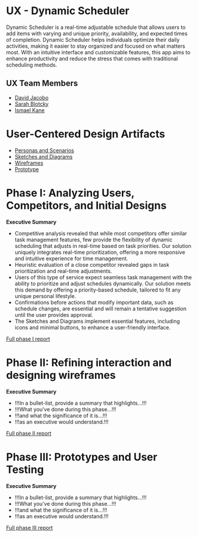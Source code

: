 # UX - Dynamic Scheduler

Dynamic Scheduler is a real-time adjustable schedule that allows users to add items with varying and unique priority, availability, and expected times of completion. Dynamic Scheduler helps individuals optimize their daily activities, making it easier to stay organized and focused on what matters most. With an intuitive interface and customizable features, this app aims to enhance productivity and reduce the stress that comes with traditional scheduling methods.

## UX Team Members

* [David Jacobo](https://usabilityengineering.github.io/ux-journal-djacobo3/)
* [Sarah Blotcky](https://usabilityengineering.github.io/ux-journal-scblotcky/)
* [Ismael Kane](https://usabilityengineering.github.io/ux-journal-Ismaelkane/)

# User-Centered Design Artifacts
 
* [Personas and Scenarios](personas/)
* [Sketches and Diagrams](sketches/)
* [Wireframes](wireframes/)
* [Prototype](#)

# Phase I: Analyzing Users, Competitors, and Initial Designs

**Executive Summary**

* Competitive analysis revealed that while most competitors offer similar task management features, few provide the flexibility of dynamic scheduling that adjusts in real-time based on task priorities. Our solution uniquely integrates real-time prioritization, offering a more responsive and intuitive experience for time management.
* Heuristic evaluation of a close competitor revealed gaps in task prioritization and real-time adjustments. 
* Users of this type of service expect seamless task management with the ability to prioritize and adjust schedules dynamically. Our solution meets this demand by offering a priority-based schedule, tailored to fit any unique personal lifestyle.
* Confirmations before actions that modify important data, such as schedule changes, are essential and will remain a tentative suggestion until the user provides approval.
* The Sketches and Diagrams implement essential features, including icons and minimal buttons, to enhance a user-friendly interface. 

[Full phase I report](phaseI/)

# Phase II: Refining interaction and designing wireframes

**Executive Summary**

* !!!In a bullet-list, provide a summary that highlights...!!!
* !!!What you've done during this phase...!!!
* !!!and what the significance of it is...!!!
* !!!as an executive would understand.!!!

[Full phase II report](phaseII/)

# Phase III: Prototypes and User Testing

**Executive Summary**

* !!!In a bullet-list, provide a summary that highlights...!!!
* !!!What you've done during this phase...!!!
* !!!and what the significance of it is...!!!
* !!!as an executive would understand.!!!

[Full phase III report](phaseIII/)
